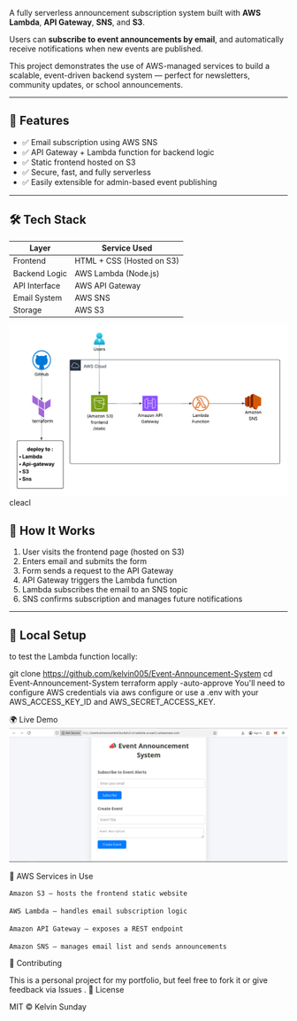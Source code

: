 A fully serverless announcement subscription system built with **AWS Lambda**, **API Gateway**, **SNS**, and **S3**.

Users can **subscribe to event announcements by email**, and automatically receive notifications when new events are published.

This project demonstrates the use of AWS-managed services to build a scalable, event-driven backend system — perfect for newsletters, community updates, or school announcements.

---

## 🧠 Features

- ✅ Email subscription using AWS SNS
- ✅ API Gateway + Lambda function for backend logic
- ✅ Static frontend hosted on S3
- ✅ Secure, fast, and fully serverless
- ✅ Easily extensible for admin-based event publishing

---

## 🛠 Tech Stack

| Layer         | Service Used         |
|---------------|----------------------|
| Frontend      | HTML + CSS (Hosted on S3) |
| Backend Logic | AWS Lambda (Node.js) |
| API Interface | AWS API Gateway      |
| Email System  | AWS SNS              |
| Storage       | AWS S3               |

![application architecture](./assets/event-announcement-system-architecture.png)
cleacl


## 🚀 How It Works

1. User visits the frontend page (hosted on S3)
2. Enters email and submits the form
3. Form sends a request to the API Gateway
4. API Gateway triggers the Lambda function
5. Lambda subscribes the email to an SNS topic
6. SNS confirms subscription and manages future notifications

---

## 🧪 Local Setup

 to test the Lambda function locally:

git clone https://github.com/kelvin005/Event-Announcement-System
cd Event-Announcement-System
terraform apply -auto-approve
You'll need to configure AWS credentials via aws configure or use a .env with your AWS_ACCESS_KEY_ID and AWS_SECRET_ACCESS_KEY.

🌍 Live Demo ![Live Demo](./assets/event-announcement-system-live-demo.png)


📌 AWS Services in Use

    Amazon S3 – hosts the frontend static website

    AWS Lambda – handles email subscription logic

    Amazon API Gateway – exposes a REST endpoint

    Amazon SNS – manages email list and sends announcements



🤝 Contributing

This is a personal project for my portfolio, but feel free to fork it or give feedback via Issues .
📄 License

MIT © Kelvin Sunday